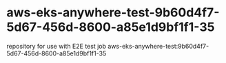 # aws-eks-anywhere-test-9b60d4f7-5d67-456d-8600-a85e1d9bf1f1-35
repository for use with E2E test job aws-eks-anywhere-test:9b60d4f7-5d67-456d-8600-a85e1d9bf1f1-35
